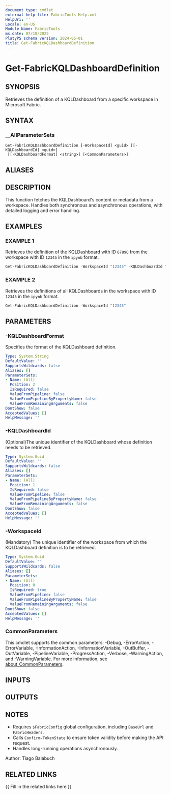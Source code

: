 ```yaml
---
document type: cmdlet
external help file: FabricTools-Help.xml
HelpUri: ''
Locale: en-US
Module Name: FabricTools
ms.date: 07/18/2025
PlatyPS schema version: 2024-05-01
title: Get-FabricKQLDashboardDefinition
---
```


# Get-FabricKQLDashboardDefinition

## SYNOPSIS

Retrieves the definition of a KQLDashboard from a specific workspace in Microsoft Fabric.

## SYNTAX

### __AllParameterSets

```
Get-FabricKQLDashboardDefinition [-WorkspaceId] <guid> [[-KQLDashboardId] <guid>]
 [[-KQLDashboardFormat] <string>] [<CommonParameters>]
```

## ALIASES

## DESCRIPTION

This function fetches the KQLDashboard's content or metadata from a workspace.
Handles both synchronous and asynchronous operations, with detailed logging and error handling.

## EXAMPLES

### EXAMPLE 1

Retrieves the definition of the KQLDashboard with ID `67890` from the workspace with ID `12345` in the `ipynb` format.

```powershell
Get-FabricKQLDashboardDefinition -WorkspaceId "12345" -KQLDashboardId "67890"
```

### EXAMPLE 2

Retrieves the definitions of all KQLDashboards in the workspace with ID `12345` in the `ipynb` format.

```powershell
Get-FabricKQLDashboardDefinition -WorkspaceId "12345"
```

## PARAMETERS

### -KQLDashboardFormat

Specifies the format of the KQLDashboard definition.

```yaml
Type: System.String
DefaultValue: ''
SupportsWildcards: false
Aliases: []
ParameterSets:
- Name: (All)
  Position: 2
  IsRequired: false
  ValueFromPipeline: false
  ValueFromPipelineByPropertyName: false
  ValueFromRemainingArguments: false
DontShow: false
AcceptedValues: []
HelpMessage: ''
```

### -KQLDashboardId

(Optional)The unique identifier of the KQLDashboard whose definition needs to be retrieved.

```yaml
Type: System.Guid
DefaultValue: ''
SupportsWildcards: false
Aliases: []
ParameterSets:
- Name: (All)
  Position: 1
  IsRequired: false
  ValueFromPipeline: false
  ValueFromPipelineByPropertyName: false
  ValueFromRemainingArguments: false
DontShow: false
AcceptedValues: []
HelpMessage: ''
```

### -WorkspaceId

(Mandatory) The unique identifier of the workspace from which the KQLDashboard definition is to be retrieved.

```yaml
Type: System.Guid
DefaultValue: ''
SupportsWildcards: false
Aliases: []
ParameterSets:
- Name: (All)
  Position: 0
  IsRequired: true
  ValueFromPipeline: false
  ValueFromPipelineByPropertyName: false
  ValueFromRemainingArguments: false
DontShow: false
AcceptedValues: []
HelpMessage: ''
```

### CommonParameters

This cmdlet supports the common parameters: -Debug, -ErrorAction, -ErrorVariable,
-InformationAction, -InformationVariable, -OutBuffer, -OutVariable, -PipelineVariable,
-ProgressAction, -Verbose, -WarningAction, and -WarningVariable. For more information, see
[about_CommonParameters](https://go.microsoft.com/fwlink/?LinkID=113216).

## INPUTS

## OUTPUTS

## NOTES

- Requires `$FabricConfig` global configuration, including `BaseUrl` and `FabricHeaders`.
- Calls `Confirm-TokenState` to ensure token validity before making the API request.
- Handles long-running operations asynchronously.

Author: Tiago Balabuch

## RELATED LINKS

{{ Fill in the related links here }}

